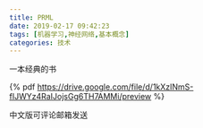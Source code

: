 ```yaml
---
title: PRML
date: 2019-02-17 09:42:23
tags: [机器学习,神经网络,基本概念]
categories: 技术
---
```

一本经典的书
<!-- more -->
{% pdf https://drive.google.com/file/d/1kXzINmS-fIJWYz4RaIJojsGg6TH7AMMi/preview %}

中文版可评论邮箱发送